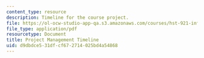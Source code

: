 ```yaml
---
content_type: resource
description: Timeline for the course project.
file: https://ol-ocw-studio-app-qa.s3.amazonaws.com/courses/hst-921-information-technology-in-the-health-care-system-of-the-future-spring-2009/d9dbdce531dfcf672714025bd4a54868_MITHST_921S09_lec04_tut_pm.pdf
file_type: application/pdf
resourcetype: Document
title: Project Management Timeline
uid: d9dbdce5-31df-cf67-2714-025bd4a54868
---
```

